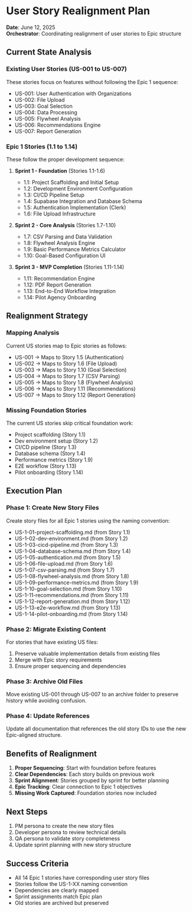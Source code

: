 # User Story Realignment Plan

**Date**: June 12, 2025  
**Orchestrator**: Coordinating realignment of user stories to Epic structure

## Current State Analysis

### Existing User Stories (US-001 to US-007)
These stories focus on features without following the Epic 1 sequence:
- US-001: User Authentication with Organizations
- US-002: File Upload  
- US-003: Goal Selection
- US-004: Data Processing
- US-005: Flywheel Analysis
- US-006: Recommendations Engine
- US-007: Report Generation

### Epic 1 Stories (1.1 to 1.14)
These follow the proper development sequence:
1. **Sprint 1 - Foundation** (Stories 1.1-1.6)
   - 1.1: Project Scaffolding and Initial Setup
   - 1.2: Development Environment Configuration
   - 1.3: CI/CD Pipeline Setup
   - 1.4: Supabase Integration and Database Schema
   - 1.5: Authentication Implementation (Clerk)
   - 1.6: File Upload Infrastructure

2. **Sprint 2 - Core Analysis** (Stories 1.7-1.10)
   - 1.7: CSV Parsing and Data Validation
   - 1.8: Flywheel Analysis Engine
   - 1.9: Basic Performance Metrics Calculator
   - 1.10: Goal-Based Configuration UI

3. **Sprint 3 - MVP Completion** (Stories 1.11-1.14)
   - 1.11: Recommendation Engine
   - 1.12: PDF Report Generation
   - 1.13: End-to-End Workflow Integration
   - 1.14: Pilot Agency Onboarding

## Realignment Strategy

### Mapping Analysis
Current US stories map to Epic stories as follows:
- US-001 → Maps to Story 1.5 (Authentication)
- US-002 → Maps to Story 1.6 (File Upload)
- US-003 → Maps to Story 1.10 (Goal Selection)
- US-004 → Maps to Story 1.7 (CSV Parsing)
- US-005 → Maps to Story 1.8 (Flywheel Analysis)
- US-006 → Maps to Story 1.11 (Recommendations)
- US-007 → Maps to Story 1.12 (Report Generation)

### Missing Foundation Stories
The current US stories skip critical foundation work:
- Project scaffolding (Story 1.1)
- Dev environment setup (Story 1.2)
- CI/CD pipeline (Story 1.3)
- Database schema (Story 1.4)
- Performance metrics (Story 1.9)
- E2E workflow (Story 1.13)
- Pilot onboarding (Story 1.14)

## Execution Plan

### Phase 1: Create New Story Files
Create story files for all Epic 1 stories using the naming convention:
- US-1-01-project-scaffolding.md (from Story 1.1)
- US-1-02-dev-environment.md (from Story 1.2)
- US-1-03-cicd-pipeline.md (from Story 1.3)
- US-1-04-database-schema.md (from Story 1.4)
- US-1-05-authentication.md (from Story 1.5)
- US-1-06-file-upload.md (from Story 1.6)
- US-1-07-csv-parsing.md (from Story 1.7)
- US-1-08-flywheel-analysis.md (from Story 1.8)
- US-1-09-performance-metrics.md (from Story 1.9)
- US-1-10-goal-selection.md (from Story 1.10)
- US-1-11-recommendations.md (from Story 1.11)
- US-1-12-report-generation.md (from Story 1.12)
- US-1-13-e2e-workflow.md (from Story 1.13)
- US-1-14-pilot-onboarding.md (from Story 1.14)

### Phase 2: Migrate Existing Content
For stories that have existing US files:
1. Preserve valuable implementation details from existing files
2. Merge with Epic story requirements
3. Ensure proper sequencing and dependencies

### Phase 3: Archive Old Files
Move existing US-001 through US-007 to an archive folder to preserve history while avoiding confusion.

### Phase 4: Update References
Update all documentation that references the old story IDs to use the new Epic-aligned structure.

## Benefits of Realignment

1. **Proper Sequencing**: Start with foundation before features
2. **Clear Dependencies**: Each story builds on previous work
3. **Sprint Alignment**: Stories grouped by sprint for better planning
4. **Epic Tracking**: Clear connection to Epic 1 objectives
5. **Missing Work Captured**: Foundation stories now included

## Next Steps

1. PM persona to create the new story files
2. Developer persona to review technical details
3. QA persona to validate story completeness
4. Update sprint planning with new story structure

## Success Criteria

- All 14 Epic 1 stories have corresponding user story files
- Stories follow the US-1-XX naming convention
- Dependencies are clearly mapped
- Sprint assignments match Epic plan
- Old stories are archived but preserved